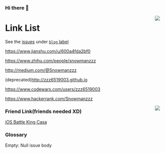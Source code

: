 ### Hi there 👋
<img align="right" src="https://github-readme-stats.vercel.app/api?username=zzz6519003&show_icons=true&include_all_commits=true&hide_border=true&title_color=1abc9c&icon_color=1abc9c&text_color=798795&bg_color=2c3e50" />


Link List
====

See the [issues](https://github.com/zzz6519003/blog/issues?state=open) under [`blog` label](https://github.com/zzz6519003/blog/labels/blog)


https://www.jianshu.com/u/600a4fda2bf0

https://www.zhihu.com/people/snowmanzzz

http://medium.com/@Snowmanzzz

(deprecated)http://zzz6519003.github.io

https://www.codewars.com/users/zzz6519003

https://www.hackerrank.com/Snowmanzzz



<img align="right" src="https://github-readme-stats.vercel.app/api/top-langs/?username=zzz6519003&title_color=1abc9c&icon_color=1abc9c&text_color=798795&bg_color=2c3e50&hide=JavaScript,css,Objective-C,html,m,c#,css,JavaScript,ruby "/>

### Friend Link(friends needed XD)

[iOS Battle King Casa](https://casatwy.com/communication_patterns.html)


### Glossary

Empty: Null issue body

<!-- ![github stats](https://github-readme-stats.vercel.app/api?username=zzz6519003&count_private=true&show_icons=true&theme=radical) -->


<!--
**zzz6519003/zzz6519003** is a ✨ _special_ ✨ repository because its `README.md` (this file) appears on your GitHub profile.

Here are some ideas to get you started:

- 🔭 I’m currently working on ...
- 🌱 I’m currently learning ...
- 👯 I’m looking to collaborate on ...
- 🤔 I’m looking for help with ...
- 💬 Ask me about ...
- 📫 How to reach me: ...
- 😄 Pronouns: ...
- ⚡ Fun fact: ...
-->
